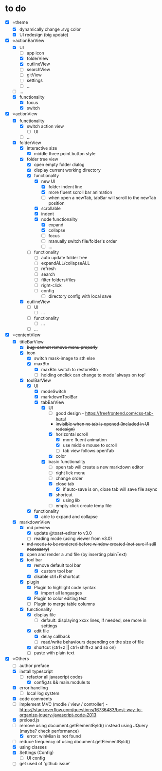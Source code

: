 # to do
* [x] ⭐theme
  * [x] dynamically change .svg color
  * [x] UI redesign (big update)
* [x] ⭐actionBarView
  * [x] UI
    * [ ] app icon
    * [x] folderView
    * [x] outlineView
    * [ ] searchView
    * [ ] gitView
    * [ ] settings
    * [ ] ...
  * [ ] ...
  * [x] functionality
    * [x] focus
    * [x] switch
* [x] ⭐actionView
  * [x] functionality
    * [x] switch action view
      * [ ] UI
    * [ ] ...
  * [x] folderView
    * [x] interactive size
      * [x] middle three point button style
    * [x] folder tree view
      * [x] open empty folder dialog
      * [x] display current working directory
      * [x] functionality 
        * [x] new UI
          * [x] folder indent line
          * [x] more fluent scroll bar animation
          * [ ] when open a newTab, tabBar will scroll to the newTab position
        * [x] scrollable
        * [x] indent
        * [x] node functionality
          * [x] expand
          * [x] collapse
          * [ ] focus
          * [ ] manually switch file/folder's order
          * [ ] ...
      * [ ] functionality
        * [ ] auto update folder tree
        * [ ] expandALL/collapseALL
        * [ ] refresh
        * [ ] search
        * [ ] filter folders/files
        * [ ] right-click
        * [ ] config
          * [ ] directory config with local save
    * [x] outlineView
      * [ ] UI
        * [ ] ...
      * [ ] functionality
        * [ ] ...
      * [ ] ...
* [x] ⭐contentView
  * [x] titleBarView
    * [x] ~~bug: cannot remove menu properly~~
    * [x] icon
      * [x] switch mask-image to sth else
      * [x] maxBtn
        * [x] maxBtn switch to restoreBtn
        * [ ] holding onclick can change to mode 'always on top'
    * [x] toolBarView
      * [x] UI
        * [x] modeSwitch
        * [x] markdownToolBar
        * [x] tabBarView
          * [x] UI
            * [ ] good design - https://freefrontend.com/css-tab-bars/
            * ~~invisible when no tab is opened (included in UI redesign)~~
            * [x] horizontal scroll
              * [x] more fluent animation
              * [x] use middle mouse to scroll
              * [ ] tab view follows openTab
            * [x] color
          * [x] basic functionality
            * [ ] open tab will create a new markdown editor
            * [ ] right lick menu
            * [ ] change order
            * [x] close tab
              * [x] if auto-save is on, close tab will save file async
            * [x] shortcut
              * [x] using lib
            * [ ] empty click create temp file
      * [x] functionality
        * [x] able to expand and collapse
  * [x] markdownView
    * [x] md preview
      * [x] update @toast-editor to v3.0
      * [ ] reading mode (using viewer from v3.0)
    * ~~md needs to be rendered before window created (not sure if still necessary)~~
    * [x] open and render a .md file (by inserting plainText)
    * [x] tool bar
      * [x] remove default tool bar
        * [x] custom tool bar
      * [x] disable ctrl+R shortcut
    * [x] plugin
      * [x] Plugin to highlight code syntax
        * [x] import all languages
      * [x] Plugin to color editing text
      * [ ] Plugin to merge table columns
    * [x] functionality
      * [x] display file
        * [ ] default: displaying xxxx lines, if needed, see more in settings
      * [x] edit file
        * [x] delay callback
        * [ ] read/write behaviours depending on the size of file
      * [x] shortcut (ctrl+z || ctrl+shift+z and so on)
      * [ ] paste with plain text
* [x] ⭐Others
  * [ ] author preface
  * [x] install typescript
    * [ ] refactor all javascript codes
      * [x] config.ts && main.module.ts
  * [x] error handling
    * [ ] local log system
  * [x] code comments
  * [ ] implement MVC (modle / view / controller) - https://stackoverflow.com/questions/16736483/best-way-to-organize-jquery-javascript-code-2013
  * [x] preload.js
  * [ ] remove using document.getElementById() instead using JQuery (maybe? check performance)
    * [x] error: winMian is not found
  * [ ] reduce frequency of using document.getElementById()
  * [x] using classes
  * [X] Settings (Config)
    * [ ] UI config
  * [ ] get used of 'github issue'
